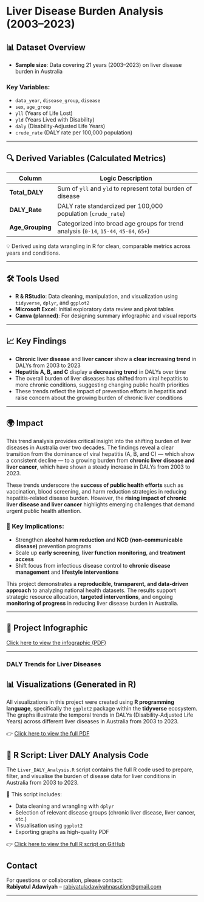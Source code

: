 # Liver Disease Burden Analysis (2003–2023)

## 📊 Dataset Overview
- **Sample size**: Data covering 21 years (2003–2023) on liver disease burden in Australia

### **Key Variables:**
- `data_year`, `disease_group`, `disease`  
- `sex`, `age_group`  
- `yll` (Years of Life Lost)  
- `yld` (Years Lived with Disability)  
- `daly` (Disability-Adjusted Life Years)  
- `crude_rate` (DALY rate per 100,000 population)

---

## 🔍 Derived Variables (Calculated Metrics)

| Column           | Logic Description                                                                 |
|------------------|------------------------------------------------------------------------------------|
| **Total_DALY**   | Sum of `yll` and `yld` to represent total burden of disease                       |
| **DALY_Rate**    | DALY rate standardized per 100,000 population (`crude_rate`)                      |
| **Age_Grouping** | Categorized into broad age groups for trend analysis (`0-14`, `15-44`, `45-64`, `65+`) |

💡 Derived using data wrangling in R for clean, comparable metrics across years and conditions.

---

## 🛠️ Tools Used
- **R & RStudio**: Data cleaning, manipulation, and visualization using `tidyverse`, `dplyr`, and `ggplot2`  
- **Microsoft Excel**: Initial exploratory data review and pivot tables  
- **Canva (planned)**: For designing summary infographic and visual reports

---

## 📈 Key Findings
- **Chronic liver disease** and **liver cancer** show a **clear increasing trend** in DALYs from 2003 to 2023  
- **Hepatitis A, B, and C** display a **decreasing trend** in DALYs over time  
- The overall burden of liver diseases has shifted from viral hepatitis to more chronic conditions, suggesting changing public health priorities  
- These trends reflect the impact of prevention efforts in hepatitis and raise concern about the growing burden of chronic liver conditions

---

## 🌍 Impact

This trend analysis provides critical insight into the shifting burden of liver diseases in Australia over two decades. The findings reveal a clear transition from the dominance of viral hepatitis (A, B, and C) — which show a consistent decline — to a growing burden from **chronic liver disease and liver cancer**, which have shown a steady increase in DALYs from 2003 to 2023.

These trends underscore the **success of public health efforts** such as vaccination, blood screening, and harm reduction strategies in reducing hepatitis-related disease burden. However, the **rising impact of chronic liver disease and liver cancer** highlights emerging challenges that demand urgent public health attention.

### 🔎 Key Implications:
- Strengthen **alcohol harm reduction** and **NCD (non-communicable disease)** prevention programs  
- Scale up **early screening**, **liver function monitoring**, and **treatment access**  
- Shift focus from infectious disease control to **chronic disease management** and **lifestyle interventions**

This project demonstrates a **reproducible, transparent, and data-driven approach** to analyzing national health datasets. The results support strategic resource allocation, **targeted interventions**, and ongoing **monitoring of progress** in reducing liver disease burden in Australia.

---

## 📄 Project Infographic  
[Click here to view the infographic (PDF)](./Liver_Disease_Burden_Infographic.pdf)

---


### DALY Trends for Liver Diseases
## 📊 Visualizations (Generated in R)

All visualizations in this project were created using **R programming language**, specifically the `ggplot2` package within the **tidyverse** ecosystem. The graphs illustrate the temporal trends in DALYs (Disability-Adjusted Life Years) across different liver diseases in Australia from 2003 to 2023.

👉 [Click here to view the full PDF](https://github.com/rabiya-PHproject/Liver-Disease-Burden-in-Australia/blob/main/Liver%20DALY%20Trend%20in%20Australia.pdf)

## 📂 R Script: Liver DALY Analysis Code

The `Liver_DALY_Analysis.R` script contains the full R code used to prepare, filter, and visualise the burden of disease data for liver conditions in Australia from 2003 to 2023.

🧪 This script includes:
- Data cleaning and wrangling with `dplyr`
- Selection of relevant disease groups (chronic liver disease, liver cancer, etc.)
- Visualisation using `ggplot2`
- Exporting graphs as high-quality PDF

👉 [Click here to view the full R script on GitHub](https://github.com/rabiya-PHproject/Liver-Disease-Burden-in-Australia/blob/main/Liver_DALY_Analysis.R)



## Contact  
For questions or collaboration, please contact:  
**Rabiyatul Adawiyah** – rabiyatuladawiyahnasution@gmail.com

---

